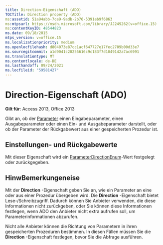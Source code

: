 ```yaml
---
title: Direction-Eigenschaft (ADO)
TOCTitle: Direction property (ADO)
ms:assetid: 51a94abb-7ce9-9adb-2b76-5391eb9f6863
ms:mtpsurl: https://msdn.microsoft.com/library/JJ249262(v=office.15)
ms:contentKeyID: 48544823
ms.date: 09/18/2015
mtps_version: v=office.15
ms.localizationpriority: medium
ms.openlocfilehash: d804073e87cc1acf647727e17fec2709b00d33e7
ms.sourcegitcommit: a1d9041c20256616c9c183f7d1049142a7ac6991
ms.translationtype: MT
ms.contentlocale: de-DE
ms.lasthandoff: 09/24/2021
ms.locfileid: "59581427"
---
```

# <a name="direction-property-ado"></a>Direction-Eigenschaft (ADO)


**Gilt für**: Access 2013, Office 2013

Gibt an, ob der [Parameter](parameter-object-ado.md) einen Eingabeparameter, einen Ausgabeparameter oder einen Ein- und Ausgabeparameter darstellt, oder ob der Parameter der Rückgabewert aus einer gespeicherten Prozedur ist.

## <a name="settings-and-return-values"></a>Einstellungen- und Rückgabewerte

Mit dieser Eigenschaft wird ein [ParameterDirectionEnum](parameterdirectionenum.md)-Wert festgelegt oder zurückgegeben.

## <a name="remarks"></a>HinwBemerkungeneise

Mit der **Direction** -Eigenschaft geben Sie an, wie ein Parameter an eine oder aus einer Prozedur übergeben wird. Die **Direction** -Eigenschaft bietet Lese-/Schreibzugriff. Dadurch können Sie Anbieter verwenden, die diese Informationen nicht zurückgeben, oder Sie können diese Informationen festlegen, wenn ADO den Anbieter nicht extra aufrufen soll, um Parameterinformationen abzurufen.

Nicht alle Anbieter können die Richtung von Parametern in ihren gespeicherten Prozeduren bestimmen. In diesen Fällen müssen Sie die **Direction** -Eigenschaft festlegen, bevor Sie die Abfrage ausführen.

